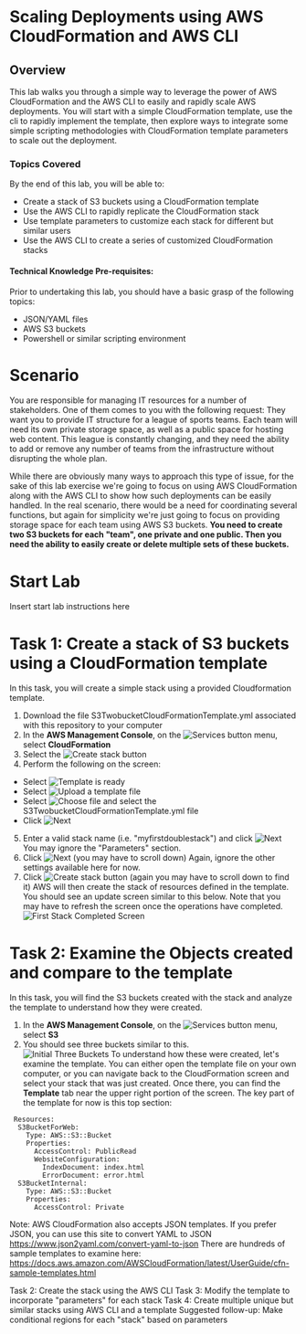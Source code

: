 # Scaling Deployments using AWS CloudFormation and AWS CLI

## Overview
This lab walks you through a simple way to leverage the power of AWS CloudFormation and the AWS CLI to easily and rapidly scale AWS deployments.  You will start with a simple CloudFormation template, use the cli to rapidly implement the template, then explore ways to integrate some simple scripting methodologies with CloudFormation template parameters to scale out the deployment.

### Topics Covered
By the end of this lab, you will be able to:
- Create a stack of S3 buckets using a CloudFormation template
- Use the AWS CLI to rapidly replicate the CloudFormation stack
- Use template parameters to customize each stack for different but similar users
- Use the AWS CLI to create a series of customized CloudFormation stacks

#### Technical Knowledge Pre-requisites:
Prior to undertaking this lab, you should have a basic grasp of the following topics:
- JSON/YAML files
- AWS S3 buckets
- Powershell or similar scripting environment

# Scenario
You are responsible for managing IT resources for a number of stakeholders.  One of them comes to you with the following request:  They want you to provide IT structure for a league of sports teams.  Each team will need its own private storage space, as well as a public space for hosting web content.  This league is constantly changing, and they need the ability to add or remove any number of teams from the infrastructure without disrupting the whole plan.  

While there are obviously many ways to approach this type of issue, for the sake of this lab exercise we're going to focus on using AWS CloudFormation along with the AWS CLI to show how such deployments can be easily handled.  In the real scenario, there would be a need for coordinating several functions, but again for simplicity we're just going to focus on providing storage space for each team using AWS S3 buckets.  **You need to create two S3 buckets for each "team", one private and one public.  Then you need the ability to easily create or delete multiple sets of these buckets.**

# Start Lab
Insert start lab instructions here

# Task 1:  Create a stack of S3 buckets using a CloudFormation template
In this task, you will create a simple stack using a provided Cloudformation template.  
1. Download the file S3TwobucketCloudFormationTemplate.yml associated with this repository to your computer
2. In the **AWS Management Console**, on the ![Services button]() menu, select **CloudFormation**
3. Select the ![Create stack button]()
4. Perform the following on the screen:
- Select ![Template is ready]()
- Select ![Upload a template file]()
- Select ![Choose file]() and select the S3TwobucketCloudFormationTemplate.yml file
- Click ![Next]()
5. Enter a valid stack name (i.e. "myfirstdoublestack") and click ![Next]()  You may ignore the "Parameters" section.
6. Click ![Next]() (you may have to scroll down) Again, ignore the other settings available here for now.
7. Click ![Create stack button]() (again you may have to scroll down to find it)
AWS will then create the stack of resources defined in the template.  You should see an update screen similar to this below.  Note that you may have to refresh the screen once the operations have completed.
![First Stack Completed Screen]()

# Task 2: Examine the Objects created and compare to the template
In this task, you will find the S3 buckets created with the stack and analyze the template to understand how they were created.
1. In the **AWS Management Console**, on the ![Services button]() menu, select **S3**
2. You should see three buckets similar to this.  
![Initial Three Buckets]()
   To understand how these were created, let's examine the template.  You can either open the template file on your own computer, or you can navigate back to the CloudFormation screen and select your stack that was just created.  Once there, you can find the **Template** tab near the upper right portion of the screen.
   The key part of the template for now is this top section:
```
 Resources:
  S3BucketForWeb:
    Type: AWS::S3::Bucket
    Properties:
      AccessControl: PublicRead
      WebsiteConfiguration:
        IndexDocument: index.html
        ErrorDocument: error.html
  S3BucketInternal:
    Type: AWS::S3::Bucket
    Properties:
      AccessControl: Private
```
   


   Note:  AWS CloudFormation also accepts JSON templates.  If you prefer JSON, you can use this site to convert YAML to JSON https://www.json2yaml.com/convert-yaml-to-json 
  There are hundreds of sample templates to examine here: https://docs.aws.amazon.com/AWSCloudFormation/latest/UserGuide/cfn-sample-templates.html
  
Task 2:  Create the stack using the AWS CLI
Task 3:  Modify the template to incorporate "parameters" for each stack 
Task 4:  Create multiple unique but similar stacks using AWS CLI and a template
Suggested follow-up: Make conditional regions for each "stack" based on parameters
